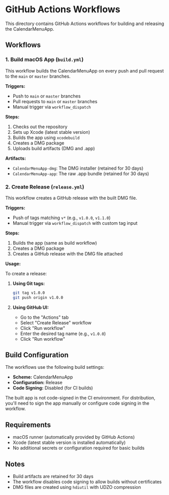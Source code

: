 # GitHub Actions Workflows

This directory contains GitHub Actions workflows for building and releasing the CalendarMenuApp.

## Workflows

### 1. Build macOS App (`build.yml`)

This workflow builds the CalendarMenuApp on every push and pull request to the `main` or `master` branches.

**Triggers:**
- Push to `main` or `master` branches
- Pull requests to `main` or `master` branches
- Manual trigger via `workflow_dispatch`

**Steps:**
1. Checks out the repository
2. Sets up Xcode (latest stable version)
3. Builds the app using `xcodebuild`
4. Creates a DMG package
5. Uploads build artifacts (DMG and .app)

**Artifacts:**
- `CalendarMenuApp-dmg`: The DMG installer (retained for 30 days)
- `CalendarMenuApp-app`: The raw .app bundle (retained for 30 days)

### 2. Create Release (`release.yml`)

This workflow creates a GitHub release with the built DMG file.

**Triggers:**
- Push of tags matching `v*` (e.g., `v1.0.0`, `v1.1.0`)
- Manual trigger via `workflow_dispatch` with custom tag input

**Steps:**
1. Builds the app (same as build workflow)
2. Creates a DMG package
3. Creates a GitHub release with the DMG file attached

**Usage:**

To create a release:

1. **Using Git tags:**
   ```bash
   git tag v1.0.0
   git push origin v1.0.0
   ```

2. **Using GitHub UI:**
   - Go to the "Actions" tab
   - Select "Create Release" workflow
   - Click "Run workflow"
   - Enter the desired tag name (e.g., `v1.0.0`)
   - Click "Run workflow"

## Build Configuration

The workflows use the following build settings:
- **Scheme:** CalendarMenuApp
- **Configuration:** Release
- **Code Signing:** Disabled (for CI builds)

The built app is not code-signed in the CI environment. For distribution, you'll need to sign the app manually or configure code signing in the workflow.

## Requirements

- macOS runner (automatically provided by GitHub Actions)
- Xcode (latest stable version is installed automatically)
- No additional secrets or configuration required for basic builds

## Notes

- Build artifacts are retained for 30 days
- The workflow disables code signing to allow builds without certificates
- DMG files are created using `hdiutil` with UDZO compression
